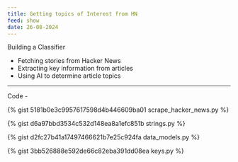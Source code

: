 ```yaml
---
title: Getting topics of Interest from HN
feed: show
date: 26-08-2024
---
```


Building a Classifier
   - Fetching stories from Hacker News
   - Extracting key information from articles
   - Using AI to determine article topics

---

Code -

{% gist 5181b0e3c9957617598d4b446609ba01 scrape_hacker_news.py %}

{% gist d6a97bbd3534c532d148ea8a1efc851b strings.py %}

{% gist d2fc27b41a17497466621b7e25c924fa data_models.py %}

{% gist 3bb526888e592de66c82eba391dd08ea keys.py %}
